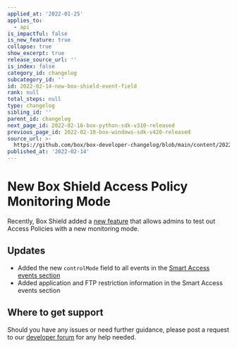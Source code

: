 ```yaml
---
applied_at: '2022-01-25'
applies_to:
  - api
is_impactful: false
is_new_feature: true
collapse: true
show_excerpt: true
release_source_url: ''
is_index: false
category_id: changelog
subcategory_id: ''
id: 2022-02-14-new-box-shield-event-field
rank: null
total_steps: null
type: changelog
sibling_id: ''
parent_id: changelog
next_page_id: 2022-02-16-box-python-sdk-v310-released
previous_page_id: 2022-02-10-box-windows-sdk-v420-released
source_url: >-
  https://github.com/box/box-developer-changelog/blob/main/content/2022/02-14-new-box-shield-event-field.md
published_at: '2022-02-14'
---
```

# New Box Shield Access Policy Monitoring Mode

Recently, Box Shield added a [new feature][3] that allows admins to test out Access Policies with a new monitoring mode.

<!-- more -->

## Updates

* Added the new `controlMode` field to all events in the [Smart Access events section][2]
* Added application and FTP restriction information in the Smart Access events section

## Where to get support

Should you have any issues or need further guidance, please post a request to
our [developer forum][1] for any help needed.

[1]: https://support.box.com/hc/en-us/community/topics/360001932973-Platform-and-Developer-Forum
[2]: g://events/event-triggers/shield-alert-events/#smart-access
[3]: https://support.box.com/hc/en-us/articles/360044196353#enforce_vs_monitor